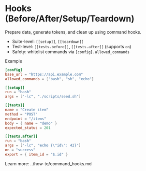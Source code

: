 # Hooks (Before/After/Setup/Teardown)

Prepare data, generate tokens, and clean up using command hooks.

- Suite-level: `[[setup]]`, `[[teardown]]`
- Test-level: `[[tests.before]]`, `[[tests.after]]` (supports `on`)
- Safety: whitelist commands via `[config].allowed_commands`

Example
```toml
[config]
base_url = "https://api.example.com"
allowed_commands = ["bash", "sh", "echo"]

[[setup]]
run = "bash"
args = ["-lc", "./scripts/seed.sh"]

[[tests]]
name = "Create item"
method = "POST"
endpoint = "/items"
body = { name = "demo" }
expected_status = 201

[[tests.after]]
run = "bash"
args = ["-lc", "echo {\"id\": 42}"]
on = "success"
export = { item_id = "$.id" }
```

Learn more: ../how-to/command_hooks.md
